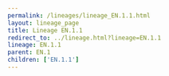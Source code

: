 ```yaml
---
permalink: /lineages/lineage_EN.1.1.html
layout: lineage_page
title: Lineage EN.1.1
redirect_to: ../lineage.html?lineage=EN.1.1
lineage: EN.1.1
parent: EN.1
children: ['EN.1.1']
---
```

